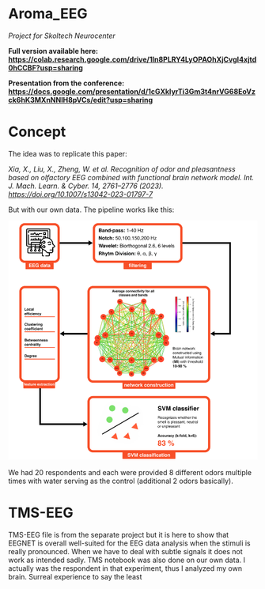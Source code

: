 # Aroma_EEG
*Project for Skoltech Neurocenter*

**Full version available here: https://colab.research.google.com/drive/1ln8PLRY4LyOPAOhXjCvgI4xjtd0hCCBF?usp=sharing**

**Presentation from the conference: https://docs.google.com/presentation/d/1cGXkIyrTi3Gm3t4nrVG68EoVzck6hK3MXnNNlH8pVCs/edit?usp=sharing**

# Concept

The idea was to replicate this paper:

*Xia, X., Liu, X., Zheng, W. et al. Recognition of odor and pleasantness based on olfactory EEG combined with functional brain network model. Int. J. Mach. Learn. & Cyber. 14, 2761–2776 (2023). https://doi.org/10.1007/s13042-023-01797-7*

But with our own data. The pipeline works like this:

![alt text](https://github.com/Malaevleo/Aroma_EEG/blob/main/PIPELINEEEG.png "The pipeline")

We had 20 respondents and each were provided 8 different odors multiple times with water serving as the control (additional 2 odors basically). 

# TMS-EEG

TMS-EEG file is from the separate project but it is here to show that EEGNET is overall well-suited for the EEG data analysis when the stimuli is really pronounced. When we have to deal with subtle signals it does not work as intended sadly. TMS notebook was also done on our own data. I actually was the respondent in that experiment, thus I analyzed my own brain. Surreal experience to say the least

